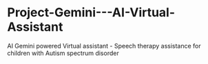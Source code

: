 # Project-Gemini---AI-Virtual-Assistant
AI Gemini powered Virtual assistant - Speech therapy assistance for children with Autism spectrum disorder
